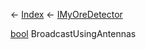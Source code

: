 ← [Index](Api-Index) ← [IMyOreDetector](Sandbox.ModAPI.Ingame.IMyOreDetector)

[bool](System.Boolean) BroadcastUsingAntennas


